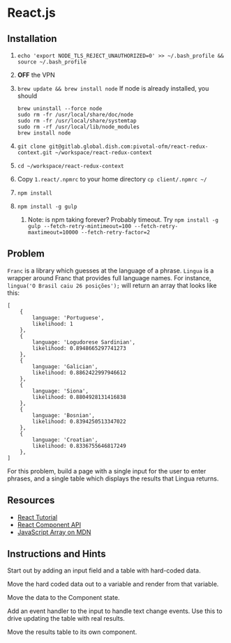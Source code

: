 # React.js

## Installation

1. `echo 'export NODE_TLS_REJECT_UNAUTHORIZED=0' >> ~/.bash_profile && source ~/.bash_profile`

1. __OFF__ the VPN
1. `brew update && brew install node`
    If node is already installed, you should
     ```
     brew uninstall --force node
     sudo rm -fr /usr/local/share/doc/node
     sudo rm -fr /usr/local/share/systemtap
     sudo rm -rf /usr/local/lib/node_modules
     brew install node
     ```
1. `git clone git@gitlab.global.dish.com:pivotal-ofm/react-redux-context.git ~/workspace/react-redux-context`
1. `cd ~/workspace/react-redux-context`
1. Copy `1.react/.npmrc` to your home directory `cp client/.npmrc ~/`
1. `npm install`
1. `npm install -g gulp`
    1. Note: is npm taking forever? Probably timeout. Try `npm install -g gulp --fetch-retry-mintimeout=100 --fetch-retry-maxtimeout=10000 --fetch-retry-factor=2`

## Problem

`Franc` is a library which guesses at the language of a phrase.
`Lingua` is a wrapper around Franc that provides full language names. For 
instance, `lingua('O Brasil caiu 26 posições');` will return an array
that looks like this: 

```
[
    {
        language: 'Portuguese',
        likelihood: 1
    },
    {
        language: 'Logudorese Sardinian',
        likelihood: 0.8948665297741273
    },
    {
        language: 'Galician',
        likelihood: 0.8862422997946612
    },
    {
        language: 'Siona',
        likelihood: 0.8804928131416838
    },
    {
        language: 'Bosnian',
        likelihood: 0.8394250513347022
    },
    {
        language: 'Croatian',
        likelihood: 0.8336755646817249
    },
]
```
 
For this problem, build a page with a single input for the user to
enter phrases, and a single table which displays the results that Lingua
returns.

## Resources

- [React Tutorial](https://facebook.github.io/react/docs/tutorial.html)
- [React Component API](https://facebook.github.io/react/docs/component-api.html)
- [JavaScript Array on MDN](https://developer.mozilla.org/en-US/docs/Web/JavaScript/Reference/Global_Objects/Array)

## Instructions and Hints

Start out by adding an input field and a table with hard-coded data.

Move the hard coded data out to a variable and render from that variable.

Move the data to the Component state.

Add an event handler to the input to handle text change events. Use this
to drive updating the table with real results.

Move the results table to its own component.